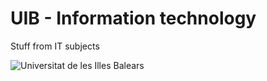 # UIB - Information technology
Stuff from IT subjects

![Universitat de les Illes Balears](https://github.com/berenar/UIB/blob/master/logouib.png)
